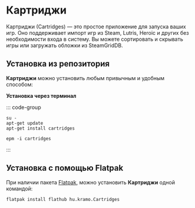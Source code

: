 # Картриджи

Картриджи (Сartridges) — это простое приложение для запуска ваших игр. Оно поддерживает импорт игр из Steam, Lutris, Heroic и других без необходимости входа в систему. Вы можете сортировать и скрывать игры или загружать обложки из SteamGridDB.

## Установка из репозитория

**Картриджи** можно установить любым привычным и удобным способом:

**Установка через терминал**

::: code-group

```shell[apt-get]
su -
apt-get update
apt-get install cartridges
```
```shell[epm]
epm -i cartridges
```
:::


## Установка c помощью Flatpak

При наличии пакета [Flatpak](/flatpak), можно установить **Картриджи** одной командой:

```shell
flatpak install flathub hu.kramo.Cartridges
```
